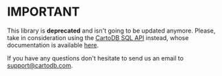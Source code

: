 # IMPORTANT
This library is **deprecated** and isn't going to be updated anymore. Please, take in consideration using the [CartoDB SQL API](https://github.com/CartoDB/CartoDB-SQL-API) instead, whose documentation is available [here](http://docs.cartodb.com/cartodb-platform/sql-api.html).


If you have any questions don't hesitate to send us an email to [support@cartodb.com](mailto:support@cartodb.com).
